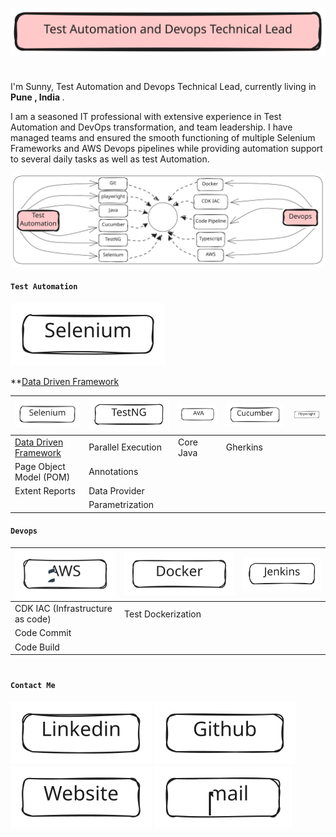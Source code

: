 ![TestAutomationAndDevopsTechnicalLead](./public/TestAutomationLead.svg)
<h1></h1>
<p>     I'm Sunny, Test Automation and Devops Technical Lead, currently living in <b>Pune , India </b>.</p>
<p>I am a seasoned IT professional with extensive experience in Test Automation and DevOps transformation, and team leadership. I have managed teams and ensured the smooth functioning of multiple Selenium Frameworks and AWS Devops pipelines while providing automation support to several daily tasks as well as test Automation.</b></p>


![Banner](./public/Banner.svg)


#### `Test Automation`


![Selenium](./public/Selenium.svg) 
   
**[Data Driven Framework](https://github.com/sunnyRavindra/DataDrivenFramework) 





| ![Selenium](./public/Selenium.svg) | ![TestNG](./public/TestNG.svg) | ![Java](./public/Java.svg) | ![Cucumber](./public/Cucumber.svg) | ![Playwright](./public/Playwright.svg) |
| -- | -- | -- | -- | -- |
| [Data Driven Framework](https://github.com/sunnyRavindra/DataDrivenFramework) | Parallel Execution | Core Java | Gherkins |
| Page Object Model (POM) | Annotations | 
| Extent Reports | Data Provider |  
|  | Parametrization |

#### `Devops`
| ![AWS](./public/AWS.svg) | ![Docker](./public/Docker.svg) | ![Jenkins](./public/Jenkins.svg) | 
| -- | -- | -- |
| CDK IAC (Infrastructure as code) | Test Dockerization |
| Code Commit | 
| Code Build |  

<h1></h1>

#### `Contact Me`
[![LinkedIn](./public/Linkedin.svg)](https://www.linkedin.com/in/sunnybharne)  [![Github](./public/Github.svg)](https://github.com/sunnyRavindra)  [![Website](./public/Website.svg)](https://www.botcat.org)  [![Email](./public/Email.svg)](mailto:sunny.bharne.devops@gmail.com?subject=[GitHub]%20Source%20Han%20Sans)

